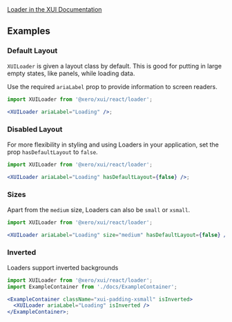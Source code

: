 <div class="xui-margin-vertical">
	<a href="../section-components-identifiers-loader.html" isDocLink>Loader in the XUI Documentation</a>
</div>

## Examples

### Default Layout

`XUILoader` is given a layout class by default. This is good for putting in large empty states, like panels, while loading data.

Use the required `ariaLabel` prop to provide information to screen readers.

```jsx harmony
import XUILoader from '@xero/xui/react/loader';

<XUILoader ariaLabel="Loading" />;
```

### Disabled Layout

For more flexibility in styling and using Loaders in your application, set the prop `hasDefaultLayout` to `false`.

```jsx harmony
import XUILoader from '@xero/xui/react/loader';

<XUILoader ariaLabel="Loading" hasDefaultLayout={false} />;
```

### Sizes

Apart from the `medium` size, Loaders can also be `small` or `xsmall`.

```jsx harmony
import XUILoader from '@xero/xui/react/loader';

<XUILoader ariaLabel="Loading" size="medium" hasDefaultLayout={false} />;
```

### Inverted

Loaders support inverted backgrounds

```jsx harmony
import XUILoader from '@xero/xui/react/loader';
import ExampleContainer from './docs/ExampleContainer';

<ExampleContainer className="xui-padding-xsmall" isInverted>
  <XUILoader ariaLabel="Loading" isInverted />
</ExampleContainer>;
```
